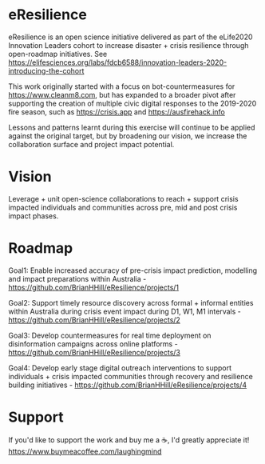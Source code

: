 # eResilience
eResilience is an open science initiative delivered as part of the eLife2020 Innovation Leaders cohort to increase disaster + crisis resilience through open-roadmap initiatives. See https://elifesciences.org/labs/fdcb6588/innovation-leaders-2020-introducing-the-cohort 

This work originally started with a focus on bot-countermeasures for https://www.cleanm8.com, but has expanded to a broader pivot after supporting the creation of multiple civic digital responses to the 2019-2020 fire season, such as https://crisis.app and https://ausfirehack.info 

Lessons and patterns learnt during this exercise will continue to be applied against the original target, but by broadening our vision, we increase the collaboration surface and project impact potential.

# Vision
Leverage + unit open-science collaborations to reach + support crisis impacted individuals and communities across pre, mid and post crisis impact phases.

# Roadmap

Goal1:
Enable increased accuracy of pre-crisis impact prediction, modelling and impact preparations within Australia -  https://github.com/BrianHHill/eResilience/projects/1

Goal2:
Support timely resource discovery across formal + informal entities within Australia during crisis event impact during D1, W1, M1 intervals - https://github.com/BrianHHill/eResilience/projects/2

Goal3:
Develop countermeasures for real time deployment on disinformation campaigns across online platforms - https://github.com/BrianHHill/eResilience/projects/3

Goal4:
Develop early stage digital outreach interventions to support individuals + crisis impacted communities through recovery and resilience building initiatives - https://github.com/BrianHHill/eResilience/projects/4

# Support
If you'd like to support the work and buy me a ☕, I'd greatly appreciate it!
https://www.buymeacoffee.com/laughingmind
